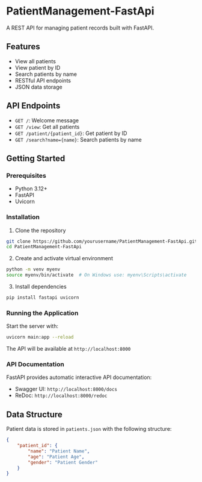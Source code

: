 # PatientManagement-FastApi

A REST API for managing patient records built with FastAPI.

## Features

- View all patients
- View patient by ID
- Search patients by name
- RESTful API endpoints
- JSON data storage

## API Endpoints

- `GET /`: Welcome message
- `GET /view`: Get all patients
- `GET /patient/{patient_id}`: Get patient by ID
- `GET /search?name={name}`: Search patients by name

## Getting Started

### Prerequisites

- Python 3.12+
- FastAPI
- Uvicorn

### Installation

1. Clone the repository
```sh
git clone https://github.com/yourusername/PatientManagement-FastApi.git
cd PatientManagement-FastApi
```

2. Create and activate virtual environment
```sh
python -m venv myenv
source myenv/bin/activate  # On Windows use: myenv\Scripts\activate
```

3. Install dependencies
```sh
pip install fastapi uvicorn
```

### Running the Application

Start the server with:
```sh
uvicorn main:app --reload
```

The API will be available at `http://localhost:8000`

### API Documentation

FastAPI provides automatic interactive API documentation:

- Swagger UI: `http://localhost:8000/docs`
- ReDoc: `http://localhost:8000/redoc`

## Data Structure

Patient data is stored in `patients.json` with the following structure:

```json
{
    "patient_id": {
        "name": "Patient Name",
        "age": "Patient Age",
        "gender": "Patient Gender"
    }
}
```
